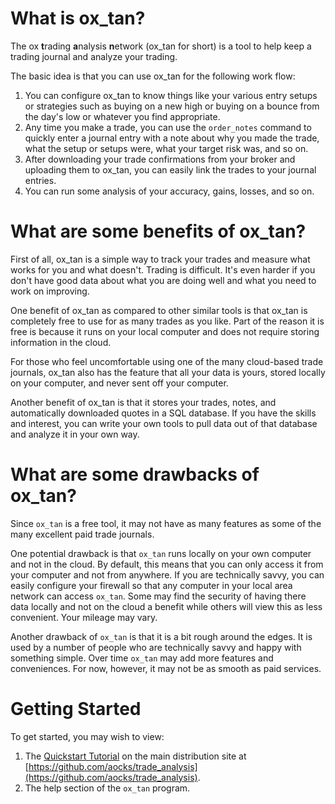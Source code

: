 
# What is ox_tan?

The ox **t**rading **a**nalysis **n**etwork (ox_tan for short) is a
tool to help keep a trading journal and analyze your trading.

The basic idea is that you can use ox_tan for the following work flow:

  1. You can configure ox_tan to know things like your various entry setups or strategies such as buying on a new high or buying on a bounce from the day's low or whatever you find appropriate.
  1. Any time you make a trade, you can use the `order_notes` command to quickly enter a journal entry with a note about why you made the trade, what the setup or setups were, what your target risk was, and so on.
  1. After downloading your trade confirmations from your broker and uploading them to ox_tan, you can easily link the trades to your journal entries.
  1. You can run some analysis of your accuracy, gains, losses, and so on.
  
# What are some benefits of ox_tan?

First of all, ox_tan is a simple way to track your trades and measure
what works for you and what doesn't. Trading is difficult. It's even
harder if you don't have good data about what you are doing well and
what you need to work on improving.

One benefit of ox_tan as compared to other similar tools is that ox_tan
is completely free to use for as many trades as you like. Part of the
reason it is free is because it runs on your local computer and does
not require storing information in the cloud.

For those who feel uncomfortable using one of the many cloud-based
trade journals, ox_tan also has the feature that all your data is
yours, stored locally on your computer, and never sent off your
computer.

Another benefit of ox_tan is that it stores your trades, notes, and
automatically downloaded quotes in a SQL database. If you have the
skills and interest, you can write your own tools to pull data out of
that database and analyze it in your own way.

# What are some drawbacks of ox_tan?

Since `ox_tan` is a free tool, it may not have as many features as some
of the many excellent paid trade journals.

One potential drawback is that `ox_tan` runs locally on your own
computer and not in the cloud. By default, this means that you can
only access it from your computer and not from anywhere. If you are
technically savvy, you can easily configure your firewall so that any
computer in your local area network can access `ox_tan`. Some may find
the security of having there data locally and not on the cloud a
benefit while others will view this as less convenient. Your mileage
may vary.

Another drawback of `ox_tan` is that it is a bit rough around the
edges. It is used by a number of people who are technically savvy and
happy with something simple. Over time `ox_tan` may add more features
and conveniences. For now, however, it may not be as smooth as paid services.

# Getting Started

To get started, you may wish to view:

  1. The [Quickstart
  Tutorial](https://github.com/aocks/trade_analysis/blob/master/docs/Quickstart_Tutorial.md)
  on the main distribution site at
[https://github.com/aocks/trade_analysis](https://github.com/aocks/trade_analysis).
 2. The help section of the `ox_tan` program.

